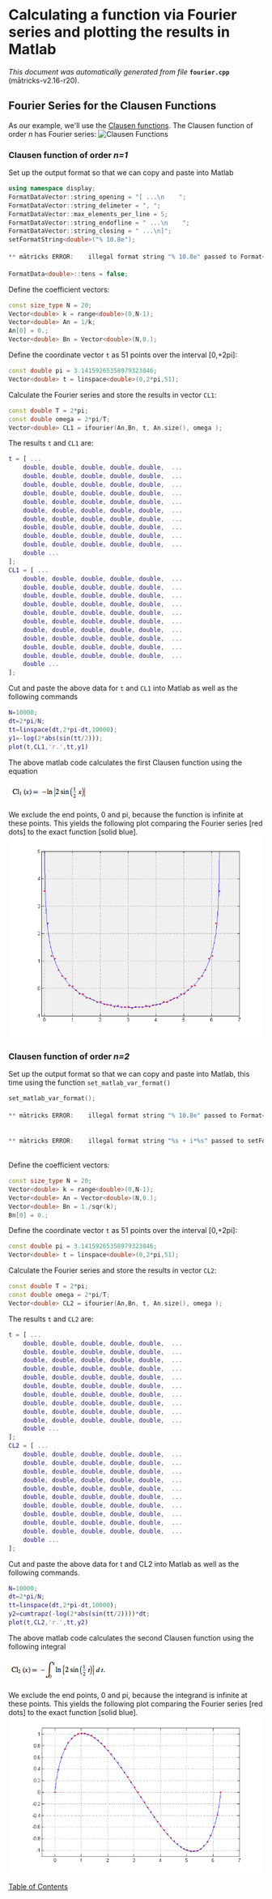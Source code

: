 
# Calculating a function via Fourier series and plotting the results in Matlab
_This document was automatically generated from file_ **`fourier.cpp`** (mātricks-v2.16-r20).

## Fourier Series for the Clausen Functions
As our example, we'll use the [Clausen functions](http://mathworld.wolfram.com/ClausenFunction.html). The Clausen function of order _n_ has Fourier series: 
![Clausen Functions](ClausenDefinition.png)
### Clausen function of order _n=1_


Set up the output format so that we can copy and paste into Matlab
```C++
using namespace display;
FormatDataVector::string_opening = "[ ...\n    ";
FormatDataVector::string_delimeter = ", ";
FormatDataVector::max_elements_per_line = 5;
FormatDataVector::string_endofline = " ...\n    ";
FormatDataVector::string_closing = " ...\n]";
setFormatString<double>("% 10.8e");
                                                                               
** mātricks ERROR:    illegal format string "% 10.8e" passed to Format<double>
                                                                               
FormatData<double>::tens = false;
```

Define the coefficient vectors: 

```C++
const size_type N = 20;
Vector<double> k = range<double>(0,N-1);
Vector<double> An = 1/k;
An[0] = 0.;
Vector<double> Bn = Vector<double>(N,0.);
```

Define the coordinate vector `t` as 51 points over the interval [0,+2pi]: 

```C++
const double pi = 3.14159265358979323846;
Vector<double> t = linspace<double>(0,2*pi,51);
```

Calculate the Fourier series and store the results in vector `CL1`: 

```C++
const double T = 2*pi;
const double omega = 2*pi/T;
Vector<double> CL1 = ifourier(An,Bn, t, An.size(), omega );
```

The results `t` and `CL1` are:

```Matlab
t = [ ...
    double, double, double, double, double,  ...
    double, double, double, double, double,  ...
    double, double, double, double, double,  ...
    double, double, double, double, double,  ...
    double, double, double, double, double,  ...
    double, double, double, double, double,  ...
    double, double, double, double, double,  ...
    double, double, double, double, double,  ...
    double, double, double, double, double,  ...
    double, double, double, double, double,  ...
    double ...
]; 
CL1 = [ ...
    double, double, double, double, double,  ...
    double, double, double, double, double,  ...
    double, double, double, double, double,  ...
    double, double, double, double, double,  ...
    double, double, double, double, double,  ...
    double, double, double, double, double,  ...
    double, double, double, double, double,  ...
    double, double, double, double, double,  ...
    double, double, double, double, double,  ...
    double, double, double, double, double,  ...
    double ...
]; 
```
Cut and paste the above data for `t` and `CL1` into Matlab as well as the following commands

```Matlab
N=10000;
dt=2*pi/N;
tt=linspace(dt,2*pi-dt,10000);
y1=-log(2*abs(sin(tt/2)));
plot(t,CL1,'r.',tt,y1)
```
The above matlab code calculates the first Clausen function using the equation


![Closed form for CL1(t)](ClausenFormula_n1.png)


We exclude the end points, 0 and pi, because the function is infinite at these points.
This yields the following plot comparing the Fourier series [red dots] to the exact function [solid blue].
![Fourier Series for CL1</sub>(t)](ClausenFourierSeries_n1.png)
### Clausen function of order _n=2_


Set up the output format so that we can copy and paste into Matlab, this time using the function `set_matlab_var_format()`
```C++
set_matlab_var_format();
                                                                               
** mātricks ERROR:    illegal format string "% 10.8e" passed to Format<double>
                                                                               
                                                                               
** mātricks ERROR:    illegal format string "%s + i*%s" passed to setFormatStringComplex
                                                                               
```

Define the coefficient vectors: 

```C++
const size_type N = 20;
Vector<double> k = range<double>(0,N-1);
Vector<double> An = Vector<double>(N,0.);
Vector<double> Bn = 1./sqr(k);
Bn[0] = 0.;
```

Define the coordinate vector `t` as 51 points over the interval [0,+2pi]: 

```C++
const double pi = 3.14159265358979323846;
Vector<double> t = linspace<double>(0,2*pi,51);
```

Calculate the Fourier series and store the results in vector `CL2`: 

```C++
const double T = 2*pi;
const double omega = 2*pi/T;
Vector<double> CL2 = ifourier(An,Bn, t, An.size(), omega );
```

The results `t` and `CL2` are:

```Matlab
t = [ ...
    double, double, double, double, double,  ...
    double, double, double, double, double,  ...
    double, double, double, double, double,  ...
    double, double, double, double, double,  ...
    double, double, double, double, double,  ...
    double, double, double, double, double,  ...
    double, double, double, double, double,  ...
    double, double, double, double, double,  ...
    double, double, double, double, double,  ...
    double, double, double, double, double,  ...
    double ...
]; 
CL2 = [ ...
    double, double, double, double, double,  ...
    double, double, double, double, double,  ...
    double, double, double, double, double,  ...
    double, double, double, double, double,  ...
    double, double, double, double, double,  ...
    double, double, double, double, double,  ...
    double, double, double, double, double,  ...
    double, double, double, double, double,  ...
    double, double, double, double, double,  ...
    double, double, double, double, double,  ...
    double ...
]; 
```
Cut and paste the above data for t and CL2 into Matlab as well as the following commands.

```Matlab
N=10000;
dt=2*pi/N;
tt=linspace(dt,2*pi-dt,10000);
y2=cumtrapz(-log(2*abs(sin(tt/2))))*dt;
plot(t,CL2,'r.',tt,y2)
```
The above matlab code calculates the second Clausen function using the following integral


![Closed form for CL2(t)](ClausenFormula_n2.png)


We exclude the end points, 0 and pi, because the integrand is infinite at these points.
This yields the following plot comparing the Fourier series [red dots] to the exact function [solid blue].
![Fourier Series for CL2(t)](ClausenFourierSeries_n2.png)

[Table of Contents](README.md)
